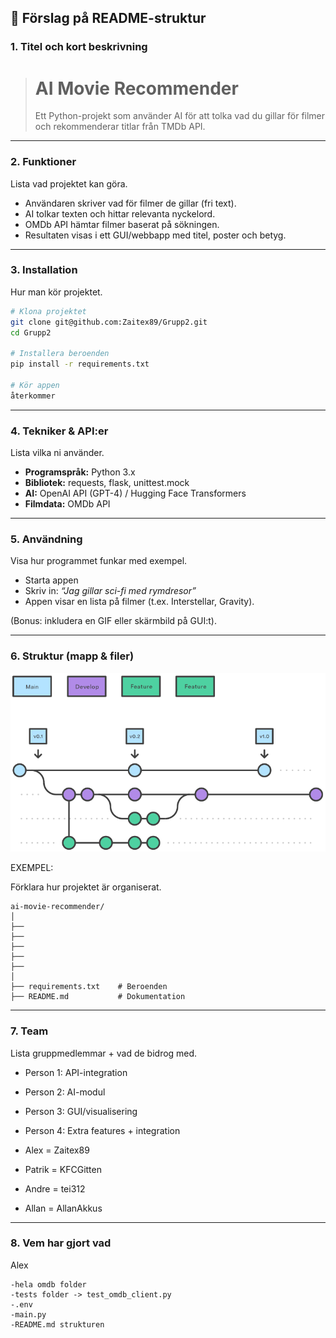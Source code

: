 
## 📑 Förslag på README-struktur

### 1. **Titel och kort beskrivning**

> # AI Movie Recommender
>
> Ett Python-projekt som använder AI för att tolka vad du gillar för filmer och rekommenderar titlar från TMDb API.

---

### 2. **Funktioner**

Lista vad projektet kan göra.

* Användaren skriver vad för filmer de gillar (fri text).
* AI tolkar texten och hittar relevanta nyckelord.
* OMDb API hämtar filmer baserat på sökningen.
* Resultaten visas i ett GUI/webbapp med titel, poster och betyg.

---

### 3. **Installation**

Hur man kör projektet.
```bash
# Klona projektet
git clone git@github.com:Zaitex89/Grupp2.git
cd Grupp2

# Installera beroenden
pip install -r requirements.txt

# Kör appen
återkommer
```

---

### 4. **Tekniker & API:er**

Lista vilka ni använder.

* **Programspråk:** Python 3.x
* **Bibliotek:** requests, flask, unittest.mock
* **AI:** OpenAI API (GPT-4) / Hugging Face Transformers
* **Filmdata:** OMDb API

---

### 5. **Användning**

Visa hur programmet funkar med exempel.

* Starta appen
* Skriv in: *“Jag gillar sci-fi med rymdresor”*
* Appen visar en lista på filmer (t.ex. Interstellar, Gravity).

(Bonus: inkludera en GIF eller skärmbild på GUI:t).

---

### 6. **Struktur (mapp & filer)**

![FlowChart](images/flowchart.png)


EXEMPEL:

Förklara hur projektet är organiserat.

```
ai-movie-recommender/
│
├── 
├── 
├── 
├── 
├── 
│
├── requirements.txt    # Beroenden
├── README.md           # Dokumentation
```


---

### 7. **Team**

Lista gruppmedlemmar + vad de bidrog med.

* Person 1: API-integration
* Person 2: AI-modul
* Person 3: GUI/visualisering
* Person 4: Extra features + integration

* Alex = Zaitex89
* Patrik = KFCGitten
* Andre = tei312    
* Allan = AllanAkkus
---

### 8. **Vem har gjort vad**

Alex 
```
-hela omdb folder
-tests folder -> test_omdb_client.py
-.env
-main.py
-README.md strukturen

```





